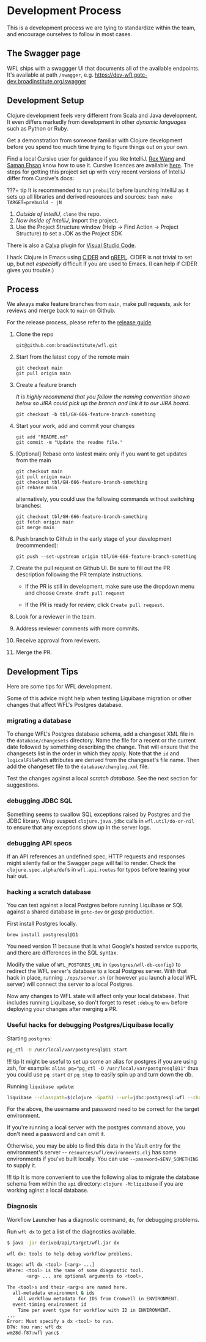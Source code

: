 # Development Process

This is a development process
we are tying to standardize
within the team,
and encourage ourselves
to follow in most cases.

## The Swagger page

WFL ships with a swaggger UI that documents all of the
available endpoints. It's available at path `/swagger`, e.g.
https://dev-wfl.gotc-dev.broadinstitute.org/swagger

## Development Setup

Clojure development feels very different from Scala and Java
development. It even differs markedly from development in other
*dynamic languages* such as Python or Ruby.

Get a demonstration from someone familiar with Clojure
development before you spend too much time trying to figure
things out on your own.

Find a local Cursive user for guidance if you like IntelliJ.
[Rex Wang](mailto:chengche@broadinstitute.org) and
[Saman Ehsan](mailto:sehsan@broadinstitute.org) know how to use it.
Cursive licences are available
[here](https://broadinstitute.atlassian.net/wiki/spaces/DSDE/pages/48234557/Software%2BLicenses%2B-%2BCursive).
The steps for getting this project set up with very recent versions of IntelliJ
differ from Cursive's docs:

???+ tip
    It is recommended to run `prebuild` before launching IntelliJ
    as it sets up all libraries and derived resources and sources:
    ```bash
    make TARGET=prebuild - jN
    ```

1. *Outside of IntelliJ*, `clone` the repo.
2. *Now inside of IntelliJ*, import the project.
3. Use the Project Structure window (Help -> Find Action -> Project Structure) to set a JDK as the Project SDK

There is also a
[Calva](https://marketplace.visualstudio.com/items?itemName=betterthantomorrow.calva)
plugin for [Visual Studio Code](https://code.visualstudio.com/).

I hack Clojure in Emacs using
[CIDER](https://cider.readthedocs.io/) and
[nREPL](https://github.com/clojure/tools.nrepl). CIDER is not
trivial to set up, but not *especially* difficult if you are
used to Emacs. (I can help if CIDER gives you trouble.)

## Process

We always make feature branches from `main`,
make pull requests,
ask for reviews
and merge back to `main` on Github.

For the release process, please refer to the [release guide](../dev-release/)

1. Clone the repo
    ```
    git@github.com:broadinstitute/wfl.git
    ```

2. Start from the latest copy of the remote main
    ```
    git checkout main
    git pull origin main
    ```

3. Create a feature branch

    _It is highly recommend that you follow the naming convention
    shown below so JIRA could pick up the branch and link it
    to our JIRA board._
    ```
    git checkout -b tbl/GH-666-feature-branch-something
    ```

4. Start your work, add and commit your changes
    ```
    git add "README.md"
    git commit -m "Update the readme file."
    ```

5. [Optional] Rebase onto lastest main: only if you want to get updates from the main
    ```
    git checkout main
    git pull origin main
    git checkout tbl/GH-666-feature-branch-something
    git rebase main
    ```

    alternatively, you could use the following commands without switching branches:
    ```
    git checkout tbl/GH-666-feature-branch-something
    git fetch origin main
    git merge main
    ```

6. Push branch to Github in the early stage of your development (recommended):
    ```
    git push --set-upstream origin tbl/GH-666-feature-branch-something
    ```

7. Create the pull request on Github UI. Be sure to fill out the PR description following the PR template instructions.

    - If the PR is still in development, make sure use the dropdown menu and choose `Create draft pull request`

    - If the PR is ready for review, click `Create pull request`.

8. Look for a reviewer in the team.

9. Address reviewer comments with more commits.

10. Receive approval from reviewers.

11. Merge the PR.



## Development Tips

Here are some tips for WFL development.

Some of this advice might help
when testing Liquibase migration
or other changes
that affect WFL's Postgres database.


### migrating a database

To change WFL's Postgres database schema,
add a changeset XML file
in the `database/changesets` directory.
Name the file for a recent or the current date
followed by something describing the change.
That will ensure that the changesets
list in the order in which they apply.
Note that the `id` and `logicalFilePath` attributes
are derived from the changeset's file name.
Then add the changeset file
to the `database/changlog.xml` file.

Test the changes against a local _scratch database_.
See the next section for suggestions.

### debugging JDBC SQL

Something seems to swallow SQL exceptions
raised by Postgres and the JDBC library.
Wrap suspect `clojure.java.jdbc` calls
in `wfl.util/do-or-nil` to ensure
that any exceptions show up
in the server logs.

### debugging API specs

If an API references an undefined spec,
HTTP requests and responses might silently fail
or the Swagger page will fail to render.
Check the `clojure.spec.alpha/def`s
in `wfl.api.routes` for typos
before tearing your hair out.

### hacking a scratch database

You can test against a local Postgres
before running Liquibase or SQL
against a shared database
in `gotc-dev` or *gasp* production.

First install Postgres locally.

``` shell
brew install postgresql@11
```

You need version 11 because that
is what Google's hosted service supports,
and there are differences in the SQL syntax.

Modify the value of `WFL_POSTGRES_URL`
in `(postgres/wfl-db-config)` to redirect
the WFL server's database
to a local Postgres server.
With that hack in place,
running `./ops/server.sh`
(or however you launch a local WFL server)
will connect the server to a local Postgres.

Now any changes to WFL state
will affect only your local database.
That includes running Liquibase,
so don't forget to reset `:debug` to `env`
before deploying your changes
after merging a PR.

### Useful hacks for debugging Postgres/Liquibase locally

Starting `postgres`:
```bash
pg_ctl -D /usr/local/var/postgresql@11 start
```

!!! tip
    It might be useful to set up some an alias for postgres if you are using zsh, for
    example:
    ```
    alias pq="pg_ctl -D /usr/local/var/postgresql@11"
    ```
    thus you could use `pq start` or `pq stop` to easily spin up and turn down the db.


Running `liquibase update`:
```bash
liquibase --classpath=$(clojure -Spath) --url=jdbc:postgresql:wfl --changeLogFile=database/changelog.xml --username=$USER update
```
For the above, the username and password need to be correct for the target environment.

If you're running a local server with the postgres command above, you don't need a
password and can omit it.

Otherwise, you may be able to find this data in the Vault entry for the
environment's server --
`resources/wfl/environments.clj` has some environments if you've built locally.
You can use `--password=$ENV_SOMETHING` to supply it.

!!! tip
    It is more convenient to use the following alias to migrate the database schema
    from within the `api` directory:
    ```
    clojure -M:liquibase
    ```
    if you are working aginst a local database. 

### Diagnosis

Workflow Launcher has a diagnostic command, `dx`,
for debugging problems.

Run `wfl dx` to get a list of the diagnostics available.

```bash
$ java -jar derived/api/target/wfl.jar dx

wfl dx: tools to help debug workflow problems.

Usage: wfl dx <tool> [<arg> ...]
Where: <tool> is the name of some diagnostic tool.
       <arg> ... are optional arguments to <tool>.

The <tool>s and their <arg>s are named here.
  all-metadata environment & ids
    All workflow metadata for IDS from Cromwell in ENVIRONMENT.
  event-timing environment id
    Time per event type for workflow with ID in ENVIRONMENT.
...
Error: Must specify a dx <tool> to run.
BTW: You ran: wfl dx
wm28d-f87:wfl yanc$
```
